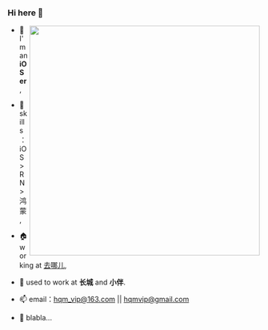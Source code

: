 ### Hi here 👋 


<img align="right" src="https://github-readme-stats.vercel.app/api?username=KeymonWong&show_icons=true&icon_color=35D058&text_color=718096&bg_color=ffffff&hide_title=true" width="460"/>


- 🌱 I'm an **iOSer**,
- 🔭 skills：iOS > RN > 鸿蒙,
- 🏠 working at [去哪儿](https://www.qunar.com/),
- 🔰 used to work at **长城** and **小伴**.
- 📫 email：hqm_vip@163.com || hqmvip@gmail.com

- 🤔 blabla...


